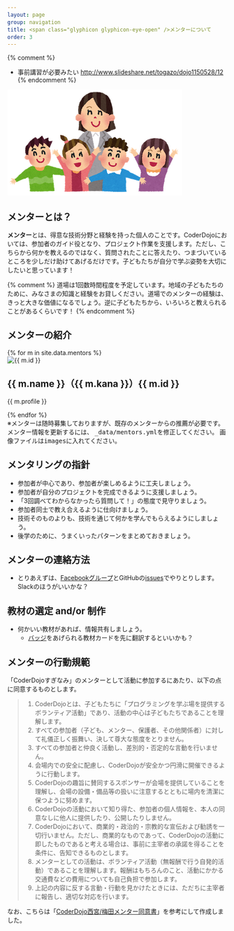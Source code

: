 ```yaml
---
layout: page
group: navigation
title: <span class="glyphicon glyphicon-eye-open" />メンターについて
order: 3
---
```


{% comment %}
* 事前講習が必要みたい
http://www.slideshare.net/togazo/dojo1150528/12
{% endcomment %}

<img src="/images/teacher_woman.png" />

<!-- http://kata.coderdojo.com/wiki/Mentors_and_Volunteers_Information -->

## メンターとは？

**メンター**とは、得意な技術分野と経験を持った個人のことです。CoderDojoにおいては、参加者のガイド役となり、プロジェクト作業を支援します。ただし、こちらから何かを教えるのではなく、質問されたことに答えたり、つまづいているところを少しだけ助けてあげるだけです。子どもたちが自分で学ぶ姿勢を大切にしたいと思っています！

{% comment %}
道場は1回数時間程度を予定しています。地域の子どもたちのために、みなさまの知識と経験をお貸しください。道場でのメンターの経験は、きっと大きな価値になるでしょう。逆に子どもたちから、いろいろと教えられることがあるくらいです！
{% endcomment %}

## メンターの紹介

<div class="row">
{% for m in site.data.mentors %}
  <div class="col-md-4">
    <div class="thumbnail">
      <img src="/images/{{ m.photo }}" alt="{{ m.id }}">
      <div class="caption">
        <h2>{{ m.name }}（{{ m.kana }}）{{ m.id }}</h2>
        <p>{{ m.profile }}</p>
      </div>
    </div>
  </div>
{% endfor %}
</div>

<div class="alert alert-danger" role="alert">
※メンターは随時募集しておりますが、既存のメンターからの推薦が必要です。
</div>

<div class="alert alert-info" role="alert">
メンター情報を更新するには、
<tt>_data/mentors.yml</tt>を修正してください。
画像ファイルは<tt>images</tt>に入れてください。
</div>

## メンタリングの指針

* 参加者が中心であり、参加者が楽しめるように工夫しましょう。
* 参加者が自分のプロジェクトを完成できるように支援しましょう。
* 「3回調べてわからなかったら質問して！」の態度で見守りましょう。
* 参加者同士で教え合えるように仕向けましょう。
* 技術そのものよりも、技術を通じて何かを学んでもらえるようにしましょう。
* 後学のために、うまくいったパターンをまとめておきましょう。

## メンターの連絡方法

* とりあえずは、[Facebookグループ](https://www.facebook.com/groups/coderdojosuginamimentors/)とGitHubの[issues](https://github.com/coderdojo-suginami/coderdojo-suginami.github.io/issues/)でやりとりします。Slackのほうがいいかな？

## 教材の選定 and/or 制作
* 何かいい教材があれば、情報共有しましょう。
  * [バッジ](https://zen.coderdojo.com/badges)をあげられる教材カードを先に翻訳するといいかも？

## メンターの行動規範

「CoderDojoすぎなみ」のメンターとして活動に参加するにあたり、以下の点に同意するものとします。

> 1. CoderDojoとは、子どもたちに「プログラミングを学ぶ場を提供するボランティア活動」であり、活動の中心は子どもたちであることを理解します。
> 2. すべての参加者（子ども、メンター、保護者、その他関係者）に対して礼儀正しく振舞い、決して尊大な態度をとりません。
> 3. すべての参加者と仲良く活動し、差別的・否定的な言動を行いません。
> 4. 会場内での安全に配慮し、CoderDojoが安全かつ円滑に開催できるように行動します。
> 5. CoderDojoの趣旨に賛同するスポンサーが会場を提供していることを理解し、会場の設備・備品等の扱いに注意するとともに場内を清潔に保つように努めます。
> 6. CoderDojoの活動において知り得た、参加者の個人情報を、本人の同意なしに他人に提供したり、公開したりしません。
> 7. CoderDojoにおいて、商業的・政治的・宗教的な宣伝および勧誘を一切行いません。ただし、商業的なものであって、CoderDojoの活動に即したものであると考える場合は、事前に主宰者の承諾を得ることを条件に、告知できるものとします。
> 8. メンターとしての活動は、ボランティア活動（無報酬で行う自発的活動）であることを理解します。報酬はもちろんのこと、活動にかかる交通費などの費用についても自己負担で参加します。
> 9. 上記の内容に反する言動・行動を見かけたときには、ただちに主宰者に報告し、適切な対応を行います。

なお、こちらは「[CoderDojo西宮/梅田メンター同意書](https://github.com/coderdojo-nishinomiya-umeda/document/blob/master/MentorAgreement.md)」を参考にして作成しました。

